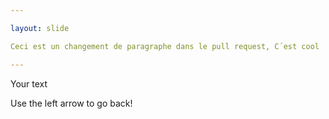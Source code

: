 ```yaml
---

layout: slide

Ceci est un changement de paragraphe dans le pull request, C´est cool !!!!!!!!!!!!!!!

---
```


Your text

Use the left arrow to go back!
